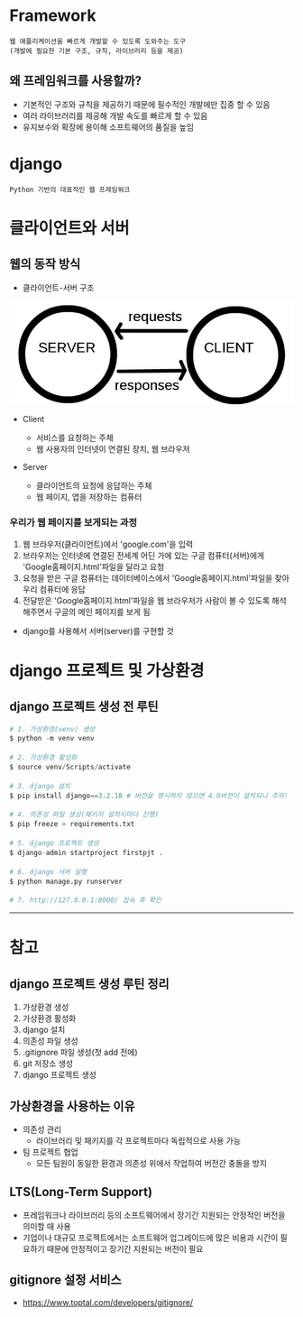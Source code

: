 # Framework
    웹 애플리케이션을 빠르게 개발할 수 있도록 도와주는 도구
    (개발에 필요한 기본 구조, 규칙, 라이브러리 등을 제공)

## 왜 프레임워크를 사용할까?
- 기본적인 구조와 규칙을 제공하기 때문에 필수적인 개발에만 집중 할 수 있음
- 여러 라이브러리를 제공해 개발 속도를 빠르게 할 수 있음
- 유지보수와 확장에 용이해 소프트웨어의 품질을 높임


# django
    Python 기반의 대표적인 웹 프레임워크

# 클라이언트와 서버
## 웹의 동작 방식
- 클라이언트-서버 구조

![](./images/client-server.jpg)

- Client
    - 서비스를 요청하는 주체
    - 웹 사용자의 인터넷이 연결된 장치, 웹 브라우저

- Server
    - 클라이언트의 요청에 응답하는 주체
    - 웹 페이지, 앱을 저장하는 컴퓨터

### 우리가 웹 페이지를 보게되는 과정
1. 웹 브라우저(클라이언트)에서 'google.com'을 입력
2. 브라우저는 인터넷에 연결된 전세계 어딘 가에 있는 구글 컴퓨터(서버)에게 'Google홈페이지.html'파일을 달라고 요청
3. 요청을 받은 구글 컴퓨터는 데이터베이스에서 'Google홈페이지.html'파일을 찾아 우리 컴퓨터에 응답
4. 전달받은 'Google홈페이지.html'파일을 웹 브라우저가 사람이 볼 수 있도록 해석해주면서 구글의 메인 페이지를 보게 됨
- django를 사용해서 서버(server)를 구현할 것

# django 프로젝트 및 가상환경
## django 프로젝트 생성 전 루틴
```python
# 1. 가상환경(venv) 생성
$ python -m venv venv

# 2. 가상환경 활성화
$ source venv/Scripts/activate

# 3. django 설치
$ pip install django==3.2.18 # 버전을 명시하지 않으면 4.0버전이 설치되니 주의!

# 4. 의존성 파일 생성(패키지 설치시마다 진행)
$ pip freeze > requirements.txt

# 5. django 프로젝트 생성
$ django-admin startproject firstpjt .

# 6. django 서버 실행
$ python manage.py runserver

# 7. http://127.0.0.1:8000/ 접속 후 확인
```

---

# 참고
## django 프로젝트 생성 루틴 정리
1. 가상환경 생성
2. 가상환경 활성화
3. django 설치
4. 의존성 파일 생성
5. .gitignore 파일 생성(첫 add 전에)
6. git 저장소 생성
7. django 프로젝트 생성

## 가상환경을 사용하는 이유
- 의존성 관리
    - 라이브러리 및 패키지를 각 프로젝트마다 독립적으로 사용 가능
- 팀 프로젝트 협업
    - 모든 팀원이 동일한 환경과 의존성 위에서 작업하여 버전간 충돌을 방지

## LTS(Long-Term Support)
- 프레임워크나 라이브러리 등의 소프트웨어에서 장기간 지원되는 안정적인 버전을 의미할 때 사용
- 기업이나 대규모 프로젝트에서는 소프트웨어 업그레이드에 많은 비용과 시간이 필요하기 때문에 안정적이고 장기간 지원되는 버전이 필요

## gitignore 설정 서비스
- https://www.toptal.com/developers/gitignore/